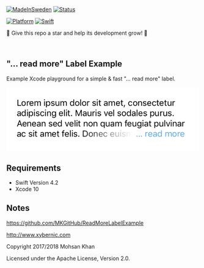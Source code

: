 [![MadeInSweden](https://img.shields.io/badge/Made_In-Stockholm_Sweden-blue.svg)](https://en.wikipedia.org/wiki/Stockholm)
[![Status](https://img.shields.io/badge/Status-Active_and_in_development-blue.svg)](https://github.com/MKGitHub/ReadMoreLabelExample)

[![Platform](https://img.shields.io/badge/Platforms-iOS_tvOS-blue.svg)](https://github.com/MKGitHub/ReadMoreLabelExample)
[![Swift](https://img.shields.io/badge/Swift_Version-4.2-blue.svg)](https://github.com/MKGitHub/ReadMoreLabelExample)


🌟 Give this repo a star and help its development grow! 🌟

<br/>


"… read more" Label Example
------
Example Xcode playground for a simple & fast "… read more" label.

![Screenshot](https://github.com/MKGitHub/ReadMoreLabelExample/blob/master/screenshot.png)


Requirements
------
* Swift Version 4.2
* Xcode 10


Notes
------
https://github.com/MKGitHub/ReadMoreLabelExample

http://www.xybernic.com

Copyright 2017/2018 Mohsan Khan

Licensed under the Apache License, Version 2.0.

